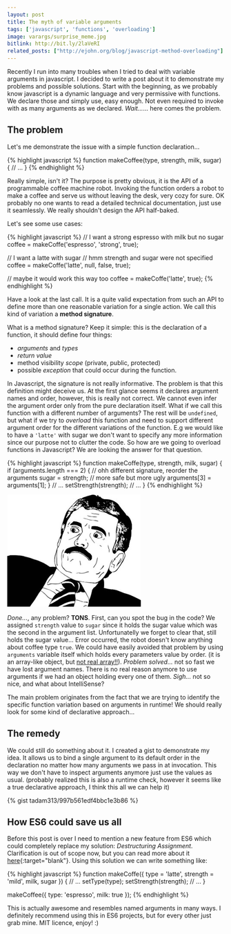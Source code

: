 ```yaml
---
layout: post
title: The myth of variable arguments
tags: ['javascript', 'functions', 'overloading']
image: varargs/surprise_meme.jpg
bitlink: http://bit.ly/2laVeRI
related_posts: ["http://ejohn.org/blog/javascript-method-overloading"]
---
```


Recently I run into many troubles when I tried to deal with variable arguments in javascript. I decided to write a post about it to demonstrate my problems and possible solutions. Start with the beginning, as we probably know javascript is a dynamic language and very permissive with functions. We declare those and simply use, easy enough. Not even required to invoke with as many arguments as we declared. *Wait...*... here comes the problem.

## The problem

Let's me demonstrate the issue with a simple function declaration...

{% highlight javascript %}
function makeCoffee(type, strength, milk, sugar) {
  // ...
}
{% endhighlight %}

Really simple, isn't it? The purpose is pretty obvious, it is the API of a programmable coffee machine robot. Invoking the function orders a robot to make a coffee and serve us without leaving the desk, very cozy for sure. OK probably no one wants to read a detailed technical documentation, just use it seamlessly. We really shouldn't design the API half-baked.

Let's see some use cases:

{% highlight javascript %}
// I want a strong espresso with milk but no sugar
coffee = makeCoffe('espresso', 'strong', true);

// I want a latte with sugar
// hmm strength and sugar were not specified
coffee = makeCoffe('latte', null, false, true);

// maybe it would work this way too
coffee = makeCoffe('latte', true);
{% endhighlight %}

Have a look at the last call. It is a quite valid expectation from such an API to define more than one reasonable variation for a single action. We call this kind of variation a **method signature**.

What is a method signature? Keep it simple: this is the declaration of a function, it should define four things:

* *arguments* and *types*
* *return value*
* method visibility *scope* (private, public, protected)
* possible *exception* that could occur during the function.

In Javascript, the signature is not really informative. The problem is that this definition might deceive us. At the first glance seems it declares argument names and order, however, this is really not correct. We cannot even infer the argument order only from the pure declaration itself. What if we call this function with a different number of arguments? The rest will be `undefined`, but what if we try to *overload* this function and need to support different argument order for the different variations of the function. E.g we would like to have a `'latte'` with sugar we don't want to specify any more information since our purpose not to clutter the code. So how are we going to overload functions in Javascript? We are looking the answer for that question.

{% highlight javascript %}
function makeCoffe(type, strength, milk, sugar) {
  if (arguments.length === 2) {
    // ohh different signature, reorder the arguments
    sugar = strength;
    // more safe but more ugly
    arguments[3] = arguments[1];
  }
  // ...
  setStrength(strength);
  // ...
}
{% endhighlight %}

![surprise](/assets/images/varargs/surprise_meme.jpg)

*Done...*, any problem? **TONS**. First, can you spot the bug in the code? We assigned `strength` value to `sugar` since it holds the sugar value which was the second in the argument list. Unfortunatelly we forget to clear that, still holds the sugar value... Error occurred, the robot doesn't know anything about coffee type `true`. We could have easily avoided that problem by using `arguments` variable itself which holds every parameters value by order. (it is an array-like object, but [not real array!!](https://developer.mozilla.org/en-US/docs/Web/JavaScript/Reference/Functions/arguments)). *Problem solved...* not so fast we have lost argument names. There is no real reason anymore to use arguments if we had an object holding every one of them. *Sigh...* not so nice, and what about IntelliSense?

The main problem originates from the fact that we are trying to identify the specific function variation based on arguments in runtime! We should really look for some kind of declarative approach...

## The remedy

We could still do something about it. I created a gist to demonstrate my idea. It allows us to bind a single argument to its default order in the declaration no matter how many arguments we pass in at invocation. This way we don't have to inspect arguments anymore just use the values as usual. (probably realized this is also a runtime check, however it seems like a true declarative approach, I think this all we can help it)

{% gist tadam313/997b561edf4bbc1e3b86 %}

## How ES6 could save us all

Before this post is over I need to mention a new feature from ES6 which could completely replace my solution: *Destructuring Assignment*. Clarification is out of scope now, but you can read more about it [here](http://es6-features.org/#ParameterContextMatching){:target="blank"}. Using this solution we can write something like:

{% highlight javascript %}
function makeCoffe({ type = 'latte', strength = 'mild', milk, sugar }) {
  // ...
  setType(type);
  setStrength(strength);
  // ...
}

makeCoffee({ type: 'espresso', milk: true });
{% endhighlight %}

This is actually awesome and resembles named arguments in many ways. I definitely recommend using this in ES6 projects, but for every other just grab mine. MIT licence, enjoy! :)

